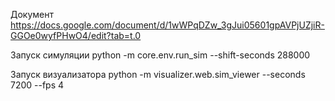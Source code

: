 Документ
https://docs.google.com/document/d/1wWPqDZw_3gJui05601gpAVPjUZjiR-GGOe0wyfPHwO4/edit?tab=t.0

Запуск симуляции
python -m core.env.run_sim --shift-seconds 288000

Запуск визуализатора
python -m visualizer.web.sim_viewer --seconds 7200 --fps 4
